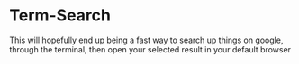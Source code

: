 # Term-Search

This will hopefully end up being a fast way to search up things on google, through the terminal, then open your selected result in your default browser
